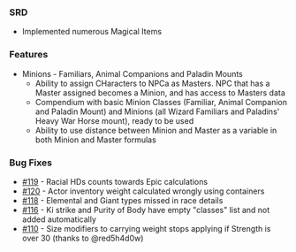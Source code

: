 ### SRD
- Implemented numerous Magical Items

### Features
- Minions - Familiars, Animal Companions and Paladin Mounts
    - Ability to assign CHaracters to NPCa as Masters. NPC that has a Master assigned becomes a Minion, and has access to Masters data
    - Compendium with basic Minion Classes (Familiar, Animal Companion and Paladin Mount) and Minions (all Wizard Familiars and Paladins' Heavy War Horse mount), ready to be used
    - Ability to use distance between Minion and Master as a variable in both Minion and Master formulas
    
### Bug Fixes
- [#119](https://github.com/Rughalt/D35E/issues/119) - Racial HDs counts towards Epic calculations
- [#120](https://github.com/Rughalt/D35E/issues/120) - Actor inventory weight calculated wrongly using containers
- [#118](https://github.com/Rughalt/D35E/issues/118) - Elemental and Giant types missed in race details
- [#116](https://github.com/Rughalt/D35E/issues/116) - Ki strike and Purity of Body have empty "classes" list and not added automatically
- [#110](https://github.com/Rughalt/D35E/issues/110) - Size modifiers to carrying weight stops applying if Strength is over 30 (thanks to @red5h4d0w)